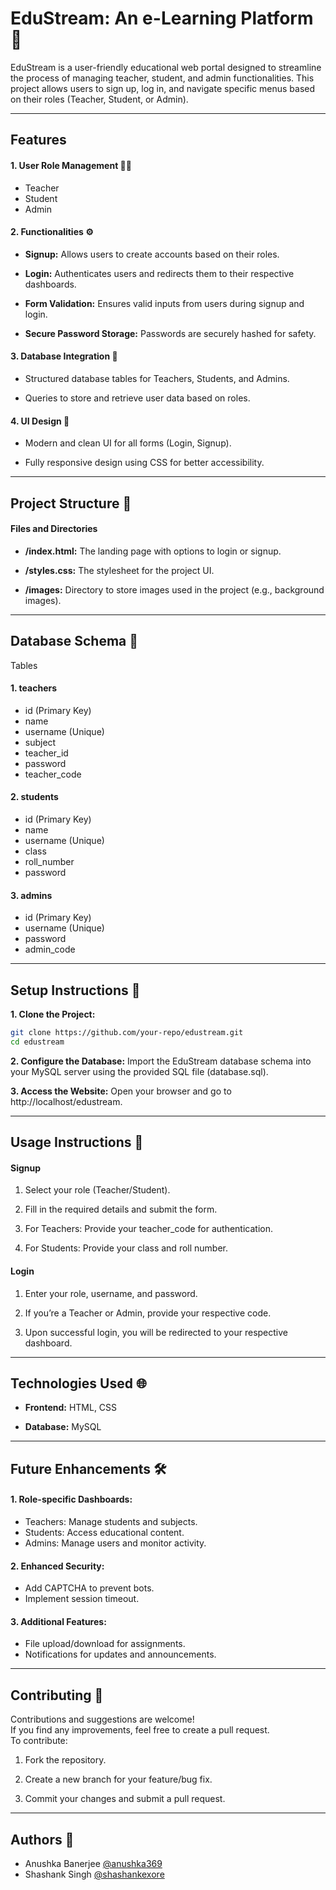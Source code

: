 # EduStream: An e-Learning Platform 📝

EduStream is a user-friendly educational web portal designed to streamline the process of managing teacher, student, and admin functionalities. This project allows users to sign up, log in, and navigate specific menus based on their roles (Teacher, Student, or Admin).

---

## Features

#### 1. User Role Management 👩‍💻

- Teacher
- Student
- Admin

#### 2. Functionalities ⚙

- **Signup:** Allows users to create accounts based on their roles.

- **Login:** Authenticates users and redirects them to their respective dashboards.

- **Form Validation:** Ensures valid inputs from users during signup and login.

- **Secure Password Storage:** Passwords are securely hashed for safety.

#### 3. Database Integration 🎯

- Structured database tables for Teachers, Students, and Admins.

- Queries to store and retrieve user data based on roles.

#### 4. UI Design 🎨

- Modern and clean UI for all forms (Login, Signup).

- Fully responsive design using CSS for better accessibility.

---

## Project Structure 📁

#### Files and Directories

- **/index.html:** The landing page with options to login or signup.

- **/styles.css:** The stylesheet for the project UI.

- **/images:** Directory to store images used in the project (e.g., background images).

---

## Database Schema 📑

Tables

#### 1. teachers

- id (Primary Key)
- name
- username (Unique)
- subject
- teacher_id
- password
- teacher_code

#### 2. students

- id (Primary Key)
- name
- username (Unique)
- class
- roll_number
- password

#### 3. admins

- id (Primary Key)
- username (Unique)
- password
- admin_code

---

## Setup Instructions 🍄

**1. Clone the Project:**

```bash
git clone https://github.com/your-repo/edustream.git
cd edustream
```

**2. Configure the Database:**
Import the EduStream database schema into your MySQL server using the provided SQL file (database.sql).

**3. Access the Website:**
Open your browser and go to http://localhost/edustream.

---

## Usage Instructions 📍

#### Signup

1. Select your role (Teacher/Student).
 
2. Fill in the required details and submit the form.

3. For Teachers:
Provide your teacher_code for authentication.

4. For Students:
Provide your class and roll number.

#### Login

1. Enter your role, username, and password.

2. If you’re a Teacher or Admin, provide your respective code.

3. Upon successful login, you will be redirected to your respective dashboard.

---

## Technologies Used 🌐

- **Frontend:** HTML, CSS

- **Database:** MySQL

---

## Future Enhancements 🛠

#### 1. Role-specific Dashboards:

- Teachers: Manage students and subjects.
- Students: Access educational content.
- Admins: Manage users and monitor activity.

#### 2. Enhanced Security:

- Add CAPTCHA to prevent bots.
- Implement session timeout.

#### 3. Additional Features:

- File upload/download for assignments.
- Notifications for updates and announcements.

---

## Contributing 🤝

Contributions and suggestions are welcome! <br>
If you find any improvements, feel free to create a pull request.
<br> To contribute:

1. Fork the repository.

2. Create a new branch for your feature/bug fix.

3. Commit your changes and submit a pull request.

---

## Authors 🌱

- Anushka Banerjee [@anushka369](https://github.com/anushka369)
- Shashank Singh [@shashankexore](https://github.com/shashankexore)
